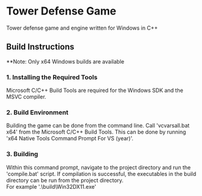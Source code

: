 # Tower Defense Game
Tower defense game and engine written for Windows in C++

## Build Instructions
**Note: Only x64 Windows builds are available

### 1. Installing the Required Tools
Microsoft C/C++ Build Tools are required for the Windows SDK and the MSVC compiler.

### 2. Build Environment
Building the game can be done from the command line.
Call 'vcvarsall.bat x64' from the Microsoft C/C++ Build Tools. This can be done by running 'x64 Native Tools Command Prompt For VS (year)'.

### 3. Building
Within this command prompt, navigate to the project directory and run the 'compile.bat' script. 
If compilation is successful, the executables in the build directory can be run from the project directory.\
For example '.\build\Win32DX11.exe'